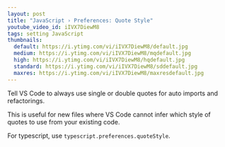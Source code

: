 ```yaml
---
layout: post
title: "JavaScript › Preferences: Quote Style"
youtube_video_id: iIVX7DiewM8
tags: setting JavaScript
thumbnails:
  default: https://i.ytimg.com/vi/iIVX7DiewM8/default.jpg
  medium: https://i.ytimg.com/vi/iIVX7DiewM8/mqdefault.jpg
  high: https://i.ytimg.com/vi/iIVX7DiewM8/hqdefault.jpg
  standard: https://i.ytimg.com/vi/iIVX7DiewM8/sddefault.jpg
  maxres: https://i.ytimg.com/vi/iIVX7DiewM8/maxresdefault.jpg
---
```


Tell VS Code to always use single or double quotes for auto imports and refactorings.

This is useful for new files where VS Code cannot infer which style of quotes to use from your existing code.

For typescript, use `typescript.preferences.quoteStyle`.
